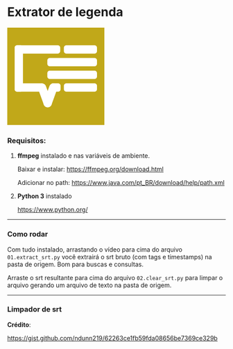 # Extrator de legenda

![Srt extractor](thumb.png "Srt extractor")

### Requisitos:

1. **ffmpeg** instalado e nas variáveis de ambiente.

	Baixar e instalar:
	https://ffmpeg.org/download.html

	Adicionar no path:
	https://www.java.com/pt_BR/download/help/path.xml

2. **Python 3** instalado

	https://www.python.org/

------------

### Como rodar

Com tudo instalado, arrastando o vídeo para cima do arquivo `01.extract_srt.py` você extrairá o srt bruto (com tags e timestamps) na pasta de origem. Bom para buscas e consultas.

Arraste o srt resultante para cima do arquivo `02.clear_srt.py` para limpar o arquivo gerando um arquivo de texto na pasta de origem.

------------

### Limpador de srt

**Crédito**:

https://gist.github.com/ndunn219/62263ce1fb59fda08656be7369ce329b
